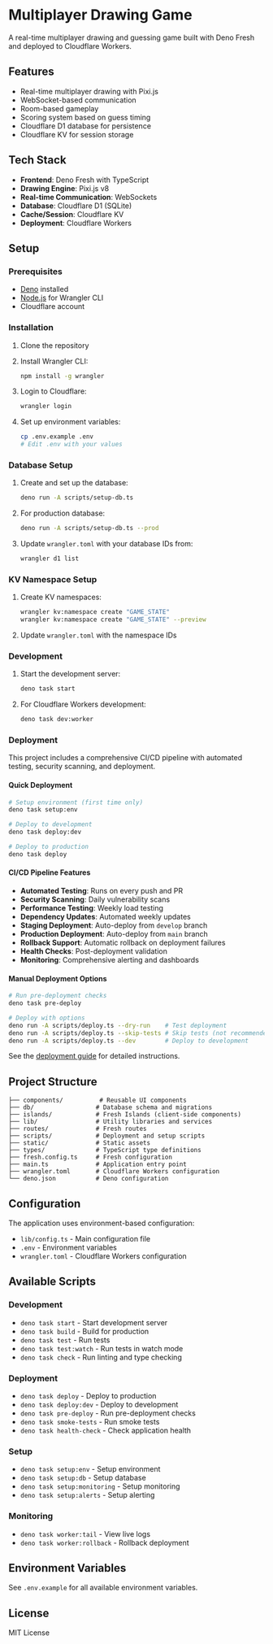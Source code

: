 # Multiplayer Drawing Game

A real-time multiplayer drawing and guessing game built with Deno Fresh and deployed to Cloudflare Workers.

## Features

- Real-time multiplayer drawing with Pixi.js
- WebSocket-based communication
- Room-based gameplay
- Scoring system based on guess timing
- Cloudflare D1 database for persistence
- Cloudflare KV for session storage

## Tech Stack

- **Frontend**: Deno Fresh with TypeScript
- **Drawing Engine**: Pixi.js v8
- **Real-time Communication**: WebSockets
- **Database**: Cloudflare D1 (SQLite)
- **Cache/Session**: Cloudflare KV
- **Deployment**: Cloudflare Workers

## Setup

### Prerequisites

- [Deno](https://deno.land/) installed
- [Node.js](https://nodejs.org/) for Wrangler CLI
- Cloudflare account

### Installation

1. Clone the repository
2. Install Wrangler CLI:
   ```bash
   npm install -g wrangler
   ```

3. Login to Cloudflare:
   ```bash
   wrangler login
   ```

4. Set up environment variables:
   ```bash
   cp .env.example .env
   # Edit .env with your values
   ```

### Database Setup

1. Create and set up the database:
   ```bash
   deno run -A scripts/setup-db.ts
   ```

2. For production database:
   ```bash
   deno run -A scripts/setup-db.ts --prod
   ```

3. Update `wrangler.toml` with your database IDs from:
   ```bash
   wrangler d1 list
   ```

### KV Namespace Setup

1. Create KV namespaces:
   ```bash
   wrangler kv:namespace create "GAME_STATE"
   wrangler kv:namespace create "GAME_STATE" --preview
   ```

2. Update `wrangler.toml` with the namespace IDs

### Development

1. Start the development server:
   ```bash
   deno task start
   ```

2. For Cloudflare Workers development:
   ```bash
   deno task dev:worker
   ```

### Deployment

This project includes a comprehensive CI/CD pipeline with automated testing, security scanning, and deployment.

#### Quick Deployment
```bash
# Setup environment (first time only)
deno task setup:env

# Deploy to development
deno task deploy:dev

# Deploy to production
deno task deploy
```

#### CI/CD Pipeline Features
- **Automated Testing**: Runs on every push and PR
- **Security Scanning**: Daily vulnerability scans
- **Performance Testing**: Weekly load testing
- **Dependency Updates**: Automated weekly updates
- **Staging Deployment**: Auto-deploy from `develop` branch
- **Production Deployment**: Auto-deploy from `main` branch
- **Rollback Support**: Automatic rollback on deployment failures
- **Health Checks**: Post-deployment validation
- **Monitoring**: Comprehensive alerting and dashboards

#### Manual Deployment Options
```bash
# Run pre-deployment checks
deno task pre-deploy

# Deploy with options
deno run -A scripts/deploy.ts --dry-run    # Test deployment
deno run -A scripts/deploy.ts --skip-tests # Skip tests (not recommended)
deno run -A scripts/deploy.ts --dev        # Deploy to development
```

See the [deployment guide](docs/deployment.md) for detailed instructions.

## Project Structure

```
├── components/          # Reusable UI components
├── db/                 # Database schema and migrations
├── islands/            # Fresh Islands (client-side components)
├── lib/                # Utility libraries and services
├── routes/             # Fresh routes
├── scripts/            # Deployment and setup scripts
├── static/             # Static assets
├── types/              # TypeScript type definitions
├── fresh.config.ts     # Fresh configuration
├── main.ts             # Application entry point
├── wrangler.toml       # Cloudflare Workers configuration
└── deno.json           # Deno configuration
```

## Configuration

The application uses environment-based configuration:

- `lib/config.ts` - Main configuration file
- `.env` - Environment variables
- `wrangler.toml` - Cloudflare Workers configuration

## Available Scripts

### Development
- `deno task start` - Start development server
- `deno task build` - Build for production
- `deno task test` - Run tests
- `deno task test:watch` - Run tests in watch mode
- `deno task check` - Run linting and type checking

### Deployment
- `deno task deploy` - Deploy to production
- `deno task deploy:dev` - Deploy to development
- `deno task pre-deploy` - Run pre-deployment checks
- `deno task smoke-tests` - Run smoke tests
- `deno task health-check` - Check application health

### Setup
- `deno task setup:env` - Setup environment
- `deno task setup:db` - Setup database
- `deno task setup:monitoring` - Setup monitoring
- `deno task setup:alerts` - Setup alerting

### Monitoring
- `deno task worker:tail` - View live logs
- `deno task worker:rollback` - Rollback deployment

## Environment Variables

See `.env.example` for all available environment variables.

## License

MIT License